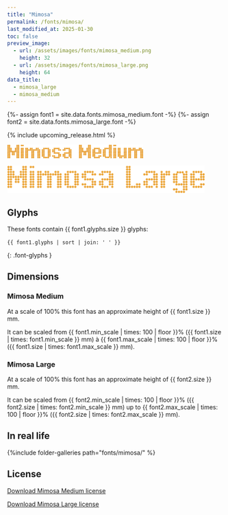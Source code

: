 ```yaml
---
title: "Mimosa"
permalink: /fonts/mimosa/
last_modified_at: 2025-01-30
toc: false
preview_image:
  - url: /assets/images/fonts/mimosa_medium.png
    height: 32
  - url: /assets/images/fonts/mimosa_large.png
    height: 64
data_title:
  - mimosa_large
  - mimosa_medium
---
```

{%- assign font1 = site.data.fonts.mimosa_medium.font -%}
{%- assign font2 = site.data.fonts.mimosa_large.font -%}

{% include upcoming_release.html %}

<img 
     src="/assets/images/fonts/mimosa_medium.png"
     alt="Mimosa Medium" height="32">
     
<img 
     src="/assets/images/fonts/mimosa_large.png"
     alt="Mimosa Large" height="64">
## Glyphs

These fonts contain  {{ font1.glyphs.size }} glyphs:

```
{{ font1.glyphs | sort | join: ' ' }}
```
{: .font-glyphs }


## Dimensions
### Mimosa Medium
At a scale of 100% this font has an approximate height of   {{ font1.size }} mm. 

It can be scaled from  {{ font1.min_scale | times: 100 | floor }}% ({{ font1.size | times: font1.min_scale }} mm)
à {{ font1.max_scale | times: 100 | floor }}% ({{ font1.size | times: font1.max_scale }} mm).

### Mimosa Large
At a scale of 100% this font has an approximate height of  {{ font2.size }} mm. 

It can be scaled from  {{ font2.min_scale | times: 100 | floor }}% ({{ font2.size | times: font2.min_scale }} mm)
up to {{ font2.max_scale | times: 100 | floor }}% ({{ font2.size | times: font2.max_scale }} mm).


## In real life


{%include folder-galleries path="fonts/mimosa/" %}

## License

[Download Mimosa Medium license](https://github.com/inkstitch/inkstitch/tree/main/fonts/mimosa_medium/LICENSE)

[Download Mimosa Large license](https://github.com/inkstitch/inkstitch/tree/main/fonts/mimosa_large/LICENSE)
